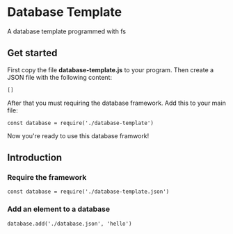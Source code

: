 # Database Template
A database template programmed with fs

## Get started
First copy the file __database-template.js__ to your program. Then create a JSON file with the following content:
```
[]
```
After that you must requiring the database framework. Add this to your main file:
```
const database = require('./database-template')
```
Now you're ready to use this database framwork!

## Introduction
### Require the framework
```
const database = require('./database-template.json')
```

### Add an element to a database
```
database.add('./database.json', 'hello')
```

